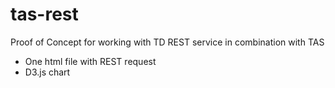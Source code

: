 # tas-rest

Proof of Concept for working with TD REST service in combination with TAS
* One html file with REST request
* D3.js chart
